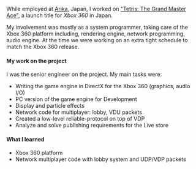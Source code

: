 ---
---
While employed at [Arika](https://en.wikipedia.org/wiki/Arika), Japan, I worked on ["Tetris: The Grand Master Ace"](https://tetris.wiki/Tetris_The_Grand_Master_Ace), a launch title for *Xbox 360* in Japan.

My involvement was mostly as a system programmer, taking care of the Xbox 360 platform including, rendering engine, network programming, audio engine. At the time we were working on an extra tight schedule to match the Xbox 360 release.

#### My work on the project

I was the senior engineer on the project. My main tasks were:

- Writing the game engine in DirectX for the Xbox 360 (graphics, audio I/O)
- PC version of the game engine for Development
- Display and particle effects
- Network code for multiplayer: lobby, VDU packets
- Created a low-level reliable-protocol on top of VDP
- Analyze and solve publishing requirements for the Live store

#### What I learned

- Xbox 360 platform
- Network multiplayer code with lobby system and UDP/VDP packets

